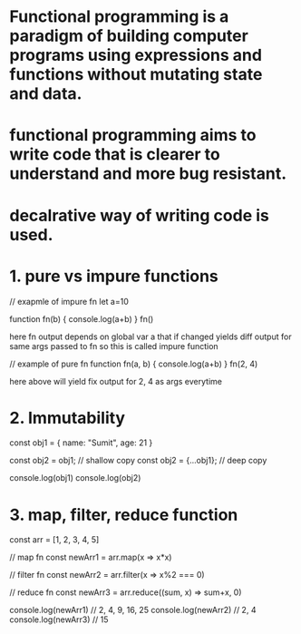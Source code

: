 # Functional programming is a paradigm of building computer programs using expressions and functions without mutating state and data.
# functional programming aims to write code that is clearer to understand and more bug resistant.
# decalrative way of writing code is used.


# 1. pure vs impure functions 

// exapmle of impure fn
let a=10

function fn(b) {
    console.log(a+b)
}
fn()

here fn output depends on global var a that if changed yields diff output for same args passed to fn
so this is called impure function

// example of pure fn
function fn(a, b) {
    console.log(a+b)
}
fn(2, 4) 

here above will yield fix output for 2, 4 as args everytime


# 2. Immutability 

const obj1 = {
    name: "Sumit",
    age: 21
}

const obj2 = obj1;       // shallow copy
const obj2 = {...obj1};  // deep copy

console.log(obj1)
console.log(obj2)


# 3. map, filter, reduce function

const arr = [1, 2, 3, 4, 5]

// map fn
const newArr1 = arr.map(x => x*x)

// filter fn
const newArr2 = arr.filter(x => x%2 === 0)

// reduce fn
const newArr3 = arr.reduce((sum, x) => sum+x, 0)


console.log(newArr1)    // 2, 4, 9, 16, 25
console.log(newArr2)    // 2, 4
console.log(newArr3)    // 15
